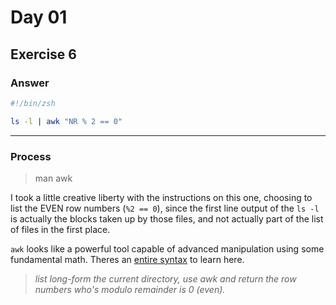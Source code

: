 # Day 01

## Exercise 6

### Answer
``` bash
#!/bin/zsh

ls -l | awk "NR % 2 == 0" 
```


---
### Process
> man awk

I took a little creative liberty with the instructions on this one, choosing to list the EVEN row numbers (```%2 == 0```), since the first line output of the ```ls -l``` is actually the blocks taken up by those files, and not actually part of the list of files in the first place. 

```awk``` looks like a powerful tool capable of advanced manipulation using some fundamental math. Theres an [entire syntax](https://linux.die.net/man/1/awk) to learn here.

> *list long-form the current directory, use awk and return the row numbers who's modulo remainder is 0 (even).*



